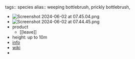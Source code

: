 tags:: species
alias:: weeping bottlebrush, prickly bottlebrush,

- ![Screenshot 2024-06-02 at 07.45.04.png](https://peach-geographical-bat-397.mypinata.cloud/ipfs/QmXjDiKQyX57WieYe8M5ixnM5BCo1pDkqePQMXHHV2S8Qz)
- ![Screenshot 2024-06-02 at 07.44.45.png](https://peach-geographical-bat-397.mypinata.cloud/ipfs/QmX51uYbEyysxGuYgUEwkdsGHoyBof4foiLDXJXirdxuVf)
- product
	- [[leave]]
- height: up to 10m
- [info](http://www.plantsofasia.com/index/melaleuca_viminalis/0-1134)
- [wiki](https://en.wikipedia.org/wiki/Melaleuca_viminalis)
-